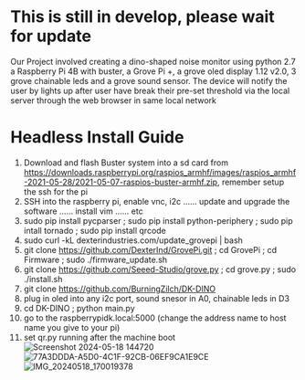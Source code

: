 # This is still in develop, please wait for update
Our Project involved creating a dino-shaped noise monitor using python 2.7 a Raspberry Pi 4B with buster, a Grove Pi +, a grove oled display 1.12 v2.0, 3 grove chainable leds and a grove sound sensor. The device will notify the user by lights up after user have break their pre-set threshold via the local server through the web browser in same local network
# Headless Install Guide
1. Download and flash Buster system into a sd card from https://downloads.raspberrypi.org/raspios_armhf/images/raspios_armhf-2021-05-28/2021-05-07-raspios-buster-armhf.zip, remember setup the ssh for the pi
2. SSH into the raspberry pi, enable vnc, i2c ...... update and upgrade the software ...... install vim ...... etc
3.  sudo pip install pycparser ; sudo pip install python-periphery ; sudo pip intall tornado ; sudo pip install qrcode
4. sudo curl -kL dexterindustries.com/update_grovepi | bash
5. git clone https://github.com/DexterInd/GrovePi.git ; cd GrovePi ; cd Firmware ; sudo ./firmware_update.sh
6. git clone https://github.com/Seeed-Studio/grove.py ; cd grove.py ; sudo ./install.sh
7. git clone https://github.com/BurningZilch/DK-DINO
8. plug in oled into any i2c port, sound snesor in A0, chainable leds in D3
9. cd DK-DINO ; python main.py
10. go to the raspberrypidk.local:5000 (change the address name to host name you give to your pi)
11. set qr.py running after the machine boot
![Screenshot 2024-05-18 144720](https://github.com/BurningZilch/DK-DINO/assets/55424397/9e184c40-e9a8-4270-bd81-55101db472bb)
![77A3DDDA-A5D0-4C1F-92CB-06EF9CA1E9CE](https://github.com/BurningZilch/DK-DINO/assets/55424397/2a92a36d-1388-4a4e-a0dd-d0c7f9b6267a)
![IMG_20240518_170019378](https://github.com/BurningZilch/DK-DINO/assets/55424397/d2fad827-cdc7-43c4-ae99-1ab6d0f69d37)

